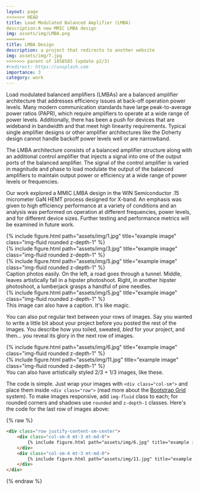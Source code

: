 ```yaml
---
layout: page
<<<<<<< HEAD
title: Load Modulated Balanced Amplifier (LMBA)
description:A new MMIC LMBA design
img: assets/img/LMBA.png
=======
title: LMBA Design
description: a project that redirects to another website
img: assets/img/7.jpg
>>>>>>> parent of 1858503 (update p2/3)
#redirect: https://unsplash.com
importance: 3
category: work
---
```


Load modulated balanced amplifiers (LMBAs) are a balanced amplifier architecture that addresses efficiency issues at back-off operation power levels. Many modern communication standards have large peak-to-average power ratios (PAPR), which require amplifiers to operate at a wide range of power levels. Additionally, there has been a push for devices that are wideband in bandwidth and that meet high linearity requirements. Typical single amplifier designs or other amplifier architectures like the Doherty design cannot handle backoff power levels well or are narrowband.

The LMBA architecture consists of a balanced amplifier structure along with an additional control amplifier that injects a signal into one of the output ports of the balanced amplifier. The signal of the control amplifier is varied in magnitude and phase to load modulate the output of the balanced amplifiers to maintain output power or efficiency at a wide range of power levels or frequencies. 

Our work explored a MMIC LMBA design in the WIN Semiconductor .15 micrometer GaN HEMT process designed for X-band. An emphasis was given to high efficiency performance at a variety of conditions and an analysis was performed on operation at different frequencies, power levels, and for different device sizes. Further testing and performance metrics will be examined in future work.   

<div class="row">
    <div class="col-sm mt-3 mt-md-0">
        {% include figure.html path="assets/img/1.jpg" title="example image" class="img-fluid rounded z-depth-1" %}
    </div>
    <div class="col-sm mt-3 mt-md-0">
        {% include figure.html path="assets/img/3.jpg" title="example image" class="img-fluid rounded z-depth-1" %}
    </div>
    <div class="col-sm mt-3 mt-md-0">
        {% include figure.html path="assets/img/5.jpg" title="example image" class="img-fluid rounded z-depth-1" %}
    </div>
</div>
<div class="caption">
    Caption photos easily. On the left, a road goes through a tunnel. Middle, leaves artistically fall in a hipster photoshoot. Right, in another hipster photoshoot, a lumberjack grasps a handful of pine needles.
</div>
<div class="row">
    <div class="col-sm mt-3 mt-md-0">
        {% include figure.html path="assets/img/5.jpg" title="example image" class="img-fluid rounded z-depth-1" %}
    </div>
</div>
<div class="caption">
    This image can also have a caption. It's like magic.
</div>

You can also put regular text between your rows of images.
Say you wanted to write a little bit about your project before you posted the rest of the images.
You describe how you toiled, sweated, *bled* for your project, and then... you reveal its glory in the next row of images.


<div class="row justify-content-sm-center">
    <div class="col-sm-8 mt-3 mt-md-0">
        {% include figure.html path="assets/img/6.jpg" title="example image" class="img-fluid rounded z-depth-1" %}
    </div>
    <div class="col-sm-4 mt-3 mt-md-0">
        {% include figure.html path="assets/img/11.jpg" title="example image" class="img-fluid rounded z-depth-1" %}
    </div>
</div>
<div class="caption">
    You can also have artistically styled 2/3 + 1/3 images, like these.
</div>


The code is simple.
Just wrap your images with `<div class="col-sm">` and place them inside `<div class="row">` (read more about the <a href="https://getbootstrap.com/docs/4.4/layout/grid/">Bootstrap Grid</a> system).
To make images responsive, add `img-fluid` class to each; for rounded corners and shadows use `rounded` and `z-depth-1` classes.
Here's the code for the last row of images above:

{% raw %}
```html
<div class="row justify-content-sm-center">
    <div class="col-sm-8 mt-3 mt-md-0">
        {% include figure.html path="assets/img/6.jpg" title="example image" class="img-fluid rounded z-depth-1" %}
    </div>
    <div class="col-sm-4 mt-3 mt-md-0">
        {% include figure.html path="assets/img/11.jpg" title="example image" class="img-fluid rounded z-depth-1" %}
    </div>
</div>
```
{% endraw %}
